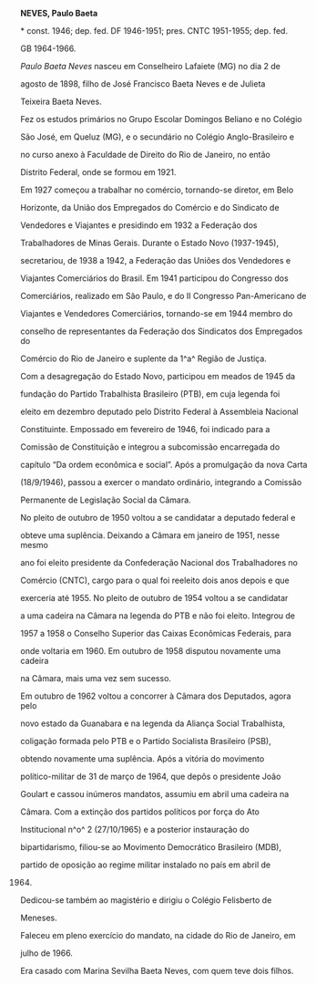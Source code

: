 **NEVES, Paulo Baeta**



\* const. 1946; dep. fed. DF 1946-1951; pres. CNTC 1951-1955; dep. fed.

GB 1964-1966.



*Paulo Baeta Neves* nasceu em Conselheiro Lafaiete (MG) no dia 2 de

agosto de 1898, filho de José Francisco Baeta Neves e de Julieta

Teixeira Baeta Neves.



Fez os estudos primários no Grupo Escolar Domingos Beliano e no Colégio

São José, em Queluz (MG), e o secundário no Colégio Anglo-Brasileiro e

no curso anexo à Faculdade de Direito do Rio de Janeiro, no então

Distrito Federal, onde se formou em 1921.



Em 1927 começou a trabalhar no comércio, tornando-se diretor, em Belo

Horizonte, da União dos Empregados do Comércio e do Sindicato de

Vendedores e Viajantes e presidindo em 1932 a Federação dos

Trabalhadores de Minas Gerais. Durante o Estado Novo (1937-1945),

secretariou, de 1938 a 1942, a Federação das Uniões dos Vendedores e

Viajantes Comerciários do Brasil. Em 1941 participou do Congresso dos

Comerciários, realizado em São Paulo, e do II Congresso Pan-Americano de

Viajantes e Vendedores Comerciários, tornando-se em 1944 membro do

conselho de representantes da Federação dos Sindicatos dos Empregados do

Comércio do Rio de Janeiro e suplente da 1^a^ Região de Justiça.



Com a desagregação do Estado Novo, participou em meados de 1945 da

fundação do Partido Trabalhista Brasileiro (PTB), em cuja legenda foi

eleito em dezembro deputado pelo Distrito Federal à Assembleia Nacional

Constituinte. Empossado em fevereiro de 1946, foi indicado para a

Comissão de Constituição e integrou a subcomissão encarregada do

capítulo “Da ordem econômica e social”. Após a promulgação da nova Carta

(18/9/1946), passou a exercer o mandato ordinário, integrando a Comissão

Permanente de Legislação Social da Câmara.



No pleito de outubro de 1950 voltou a se candidatar a deputado federal e

obteve uma suplência. Deixando a Câmara em janeiro de 1951, nesse mesmo

ano foi eleito presidente da Confederação Nacional dos Trabalhadores no

Comércio (CNTC), cargo para o qual foi reeleito dois anos depois e que

exerceria até 1955. No pleito de outubro de 1954 voltou a se candidatar

a uma cadeira na Câmara na legenda do PTB e não foi eleito. Integrou de

1957 a 1958 o Conselho Superior das Caixas Econômicas Federais, para

onde voltaria em 1960. Em outubro de 1958 disputou novamente uma cadeira

na Câmara, mais uma vez sem sucesso.



Em outubro de 1962 voltou a concorrer à Câmara dos Deputados, agora pelo

novo estado da Guanabara e na legenda da Aliança Social Trabalhista,

coligação formada pelo PTB e o Partido Socialista Brasileiro (PSB),

obtendo novamente uma suplência. Após a vitória do movimento

político-militar de 31 de março de 1964, que depôs o presidente João

Goulart e cassou inúmeros mandatos, assumiu em abril uma cadeira na

Câmara. Com a extinção dos partidos políticos por força do Ato

Institucional n^o^ 2 (27/10/1965) e a posterior instauração do

bipartidarismo, filiou-se ao Movimento Democrático Brasileiro (MDB),

partido de oposição ao regime militar instalado no país em abril de

1964.



Dedicou-se também ao magistério e dirigiu o Colégio Felisberto de

Meneses.



Faleceu em pleno exercício do mandato, na cidade do Rio de Janeiro, em

julho de 1966.



Era casado com Marina Sevilha Baeta Neves, com quem teve dois filhos.



